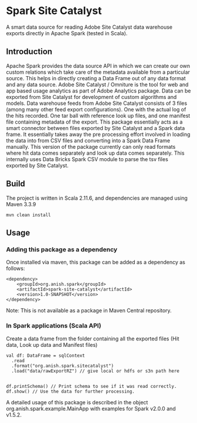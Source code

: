 # Spark Site Catalyst

A smart data source for reading Adobe Site Catalyst data warehouse exports directly in Apache Spark (tested in Scala).

## Introduction
Apache Spark provides the data source API in which we can create our own custom relations which take care of the metadata available from a particular source.
This helps in directly creating a Data Frame out of any data format and any data source. 
Adobe Site Catalyst / Omniture is the tool for web and app based usage analytics as part of Adobe Analytics package. Data can be exported from Site Catalyst for development of custom algorithms and models. 
Data warehouse feeds from Adobe Site Catalyst consists of 3 files (among many other feed export configurations). One with the actual log of the hits recorded. One tar ball with reference look up files, and one manifest file containing metadata of the export.
This package essentially acts as a smart connector between files exported by Site Catalyst and a Spark data frame. It essentially takes away the pre processing effort involved in loading the data into from CSV files and converting into a Spark Data Frame manually.
This version of the package currently can only read formats where hit data comes separately and look up data comes separately. This internally uses Data Bricks Spark CSV module to parse the tsv files exported by Site Catalyst.

## Build
The project is written in Scala 2.11.6, and dependencies are managed using Maven 3.3.9
```
mvn clean install
```

## Usage

### Adding this package as a dependency
Once installed via maven, this package can be added as a dependency as follows:
```
<dependency>
    <groupId>org.anish.spark</groupId>
    <artifactId>spark-site-catalyst</artifactId>
    <version>1.0-SNAPSHOT</version>
</dependency>
```
Note: This is not available as a package in Maven Central repository.

### In Spark applications (Scala API)
Create a data frame from the folder containing all the exported files (Hit data, Look up data and Manifest files)
```
val df: DataFrame = sqlContext
  .read
  .format("org.anish.spark.sitecatalyst")
  .load("data/rawExportRZ") // give local or hdfs or s3n path here


df.printSchema() // Print schema to see if it was read correctly.
df.show() // Use the data for further processing.

```
A detailed usage of this package is described in the object org.anish.spark.example.MainApp with examples for Spark v2.0.0 and v1.5.2.

